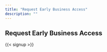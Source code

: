 ```yaml
---
title: "Request Early Business Access"
description: ""
---
```

## Request Early Business Access
{{< signup >}}
